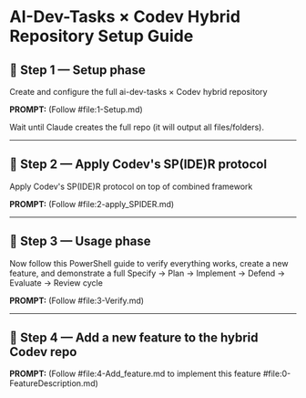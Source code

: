 # AI-Dev-Tasks × Codev Hybrid Repository Setup Guide

## 🔹 Step 1 — Setup phase

Create and configure the full ai-dev-tasks × Codev hybrid repository

**PROMPT:** (Follow #file:1-Setup.md)

Wait until Claude creates the full repo (it will output all files/folders).

---

## 🔹 Step 2 — Apply Codev's SP(IDE)R protocol

Apply Codev's SP(IDE)R protocol on top of combined framework 

**PROMPT:** (Follow #file:2-apply_SPIDER.md)

---

## 🔹 Step 3 — Usage phase

Now follow this PowerShell guide to verify everything works, create a new feature, and demonstrate a full Specify → Plan → Implement → Defend → Evaluate → Review cycle

**PROMPT:** (Follow #file:3-Verify.md)

---

## 🔹 Step 4 — Add a new feature to the hybrid Codev repo

**PROMPT:** (Follow #file:4-Add_feature.md to implement this feature #file:0-FeatureDescription.md)